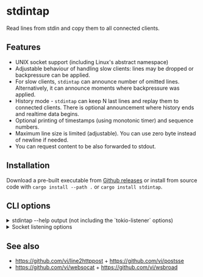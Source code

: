 # stdintap

Read lines from stdin and copy them to all connected clients.

## Features

* UNIX socket support (including Linux's abstract namespace)
* Adjustable behaviour of handling slow clients: lines may be dropped or backpressure can be applied.
* For slow clients, `stdintap` can announce number of omitted lines. Alternatively, it can announce moments where backpressure was applied.
* History mode - `stdintap` can keep N last lines and replay them to connected clients. There is optional announcement where history ends and realtime data begins.
* Optional printing of timestamps (using monotonic timer) and sequence numbers.
* Maximum line size is limited (adjustable). You can use zero byte instead of newline if needed.
* You can request content to be also forwarded to stdout.

## Installation

Download a pre-built executable from [Github releases](https://github.com/vi/stdintap/releases) or install from source code with `cargo install --path .`  or `cargo install stdintap`.

## CLI options

<details><summary> stdintap --help output (not including the `tokio-listener` options)</summary>

```
CLI tool to read lines from stdin and broadcast them to connected TCP clients

Usage: 

Arguments:
  <LISTEN_ADDRESS>
          Socket address to listen for incoming connections.
          
          Various types of addresses are supported:
          
          * TCP socket address and port, like 127.0.0.1:8080 or [::]:80
          
          * UNIX socket path like /tmp/mysock or Linux abstract address like @abstract
          
          * Special keyword "sd-listen" to accept connections from file descriptor 3 (e.g. systemd socket activation). You can also specify a named descriptor after a colon or * to use all passed sockets.
          
          Note that some features may be disabled by compile-time settings.

Options:
  -q, --qlen <QLEN>
          Size of broadcast channel for serving the lines
          
          [default: 16]

      --backpressure
          Slow down reading from stdin if connected clients are slow in reading output

  -x, --announce-overruns
          Inject special lines that denote missed content due to slow reading In `--backpressure` mode, it will insert announcements that backpressure is applied Additionally, stdin EOFs will also be announced.
          
          When `--timestamps` are active, special lines are separated from the timestamp by spaces instead of tabs.
          
          Note that overrun announcements may exacerbate overruns.

      --disconnect-on-overruns
          Disconnect clients when they are too slow to read lines

  -t, --timestamps
          Prefix messages with a monotone timestamps

  -H, --hello-message
          Inject initial message at the beginning of each client connection
          
          With --history option, the hello message appears after the history, before the "online" content.

      --max-line-size <MAX_LINE_SIZE>
          Automatically split lines longer than this
          
          [default: 65536]

  -0, --zero-separated
          Separata lines by zero byte instead of \n

  -T, --tee
          Also copy stdin to stdout

      --seqn
          Print sequence numbers of lines

      --history <HISTORY>
          Remember and this number of lines and replay them to each connecting client

      --require-observer
          Don't read from stdin unless at least one client is connected.
          
          Does not gurantee lack of dropped lines on disconnections.

  -h, --help
          Print help (see a summary with '-h')

  -V, --version
          Print version

```

(manually removed an inapplicable phrase)

</details>

<details><summary> Socket listening options </summary>

```
      --unix-listen-unlink
          remove UNIX socket prior to binding to it

      --unix-listen-chmod <UNIX_LISTEN_CHMOD>
          change filesystem mode of the newly bound UNIX socket to `owner`, `group` or `everybody`

      --unix-listen-uid <UNIX_LISTEN_UID>
          change owner user of the newly bound UNIX socket to this numeric uid

      --unix-listen-gid <UNIX_LISTEN_GID>
          change owner group of the newly bound UNIX socket to this numeric uid

      --sd-accept-ignore-environment
          ignore environment variables like LISTEN_PID or LISTEN_FDS and unconditionally use file descritor `3` as a socket in sd-listen or sd-listen-unix modes

      --tcp-keepalive <TCP_KEEPALIVE>
          set SO_KEEPALIVE settings for each accepted TCP connection.
          
          Value is a colon-separated triplet of time_ms:count:interval_ms, each of which is optional.

      --tcp-reuse-port
          Try to set SO_REUSEPORT, so that multiple processes can accept connections from the same port in a round-robin fashion

      --recv-buffer-size <RECV_BUFFER_SIZE>
          Set socket's SO_RCVBUF value

      --send-buffer-size <SEND_BUFFER_SIZE>
          Set socket's SO_SNDBUF value

      --tcp-only-v6
          Set socket's IPV6_V6ONLY to true, to avoid receiving IPv4 connections on IPv6 socket

      --tcp-listen-backlog <TCP_LISTEN_BACKLOG>
          Maximum number of pending unaccepted connections
```


</details>

## See also

* https://github.com/vi/line2httppost + https://github.com/vi/postsse
* https://github.com/vi/websocat + https://github.com/vi/wsbroad
